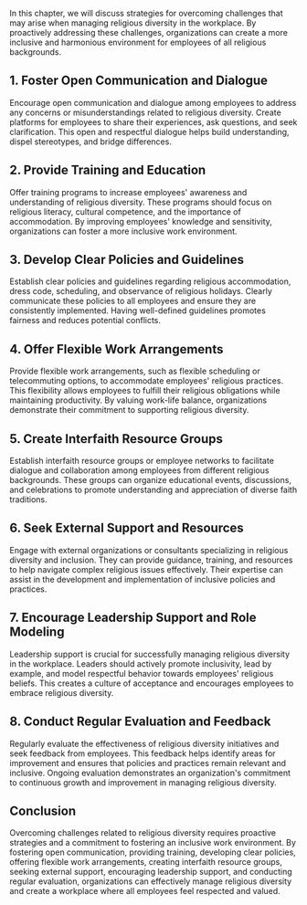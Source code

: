 
In this chapter, we will discuss strategies for overcoming challenges that may arise when managing religious diversity in the workplace. By proactively addressing these challenges, organizations can create a more inclusive and harmonious environment for employees of all religious backgrounds.

1\. Foster Open Communication and Dialogue
-----------------------------------------

Encourage open communication and dialogue among employees to address any concerns or misunderstandings related to religious diversity. Create platforms for employees to share their experiences, ask questions, and seek clarification. This open and respectful dialogue helps build understanding, dispel stereotypes, and bridge differences.

2\. Provide Training and Education
---------------------------------

Offer training programs to increase employees' awareness and understanding of religious diversity. These programs should focus on religious literacy, cultural competence, and the importance of accommodation. By improving employees' knowledge and sensitivity, organizations can foster a more inclusive work environment.

3\. Develop Clear Policies and Guidelines
----------------------------------------

Establish clear policies and guidelines regarding religious accommodation, dress code, scheduling, and observance of religious holidays. Clearly communicate these policies to all employees and ensure they are consistently implemented. Having well-defined guidelines promotes fairness and reduces potential conflicts.

4\. Offer Flexible Work Arrangements
-----------------------------------

Provide flexible work arrangements, such as flexible scheduling or telecommuting options, to accommodate employees' religious practices. This flexibility allows employees to fulfill their religious obligations while maintaining productivity. By valuing work-life balance, organizations demonstrate their commitment to supporting religious diversity.

5\. Create Interfaith Resource Groups
------------------------------------

Establish interfaith resource groups or employee networks to facilitate dialogue and collaboration among employees from different religious backgrounds. These groups can organize educational events, discussions, and celebrations to promote understanding and appreciation of diverse faith traditions.

6\. Seek External Support and Resources
--------------------------------------

Engage with external organizations or consultants specializing in religious diversity and inclusion. They can provide guidance, training, and resources to help navigate complex religious issues effectively. Their expertise can assist in the development and implementation of inclusive policies and practices.

7\. Encourage Leadership Support and Role Modeling
-------------------------------------------------

Leadership support is crucial for successfully managing religious diversity in the workplace. Leaders should actively promote inclusivity, lead by example, and model respectful behavior towards employees' religious beliefs. This creates a culture of acceptance and encourages employees to embrace religious diversity.

8\. Conduct Regular Evaluation and Feedback
------------------------------------------

Regularly evaluate the effectiveness of religious diversity initiatives and seek feedback from employees. This feedback helps identify areas for improvement and ensures that policies and practices remain relevant and inclusive. Ongoing evaluation demonstrates an organization's commitment to continuous growth and improvement in managing religious diversity.

Conclusion
----------

Overcoming challenges related to religious diversity requires proactive strategies and a commitment to fostering an inclusive work environment. By fostering open communication, providing training, developing clear policies, offering flexible work arrangements, creating interfaith resource groups, seeking external support, encouraging leadership support, and conducting regular evaluation, organizations can effectively manage religious diversity and create a workplace where all employees feel respected and valued.
